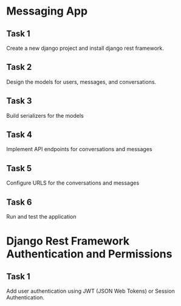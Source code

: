 # Messaging App

## Task 1
Create a new django project and install django rest framework.

## Task 2
Design the models for users, messages, and conversations.

## Task 3
Build serializers for the models

## Task 4
Implement API endpoints for conversations and messages

## Task 5
Configure URLS for the conversations and messages

## Task 6
Run and test the application


# Django Rest Framework Authentication and Permissions

## Task 1
Add user authentication using JWT (JSON Web Tokens) or Session Authentication.
